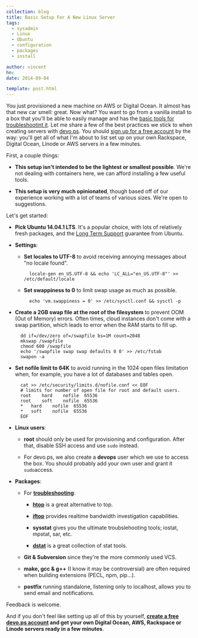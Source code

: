 ```yaml
---
collection: blog
title: Basic Setup For A New Linux Server
tags:
  - sysadmin
  - Linux
  - Ubuntu
  - configuration
  - packages
  - install

author: vincent
hn:
date: 2014-09-04

template: post.html
---
```


You just provisioned a new machine on AWS or Digital Ocean. It almost has that new car smell: great. Now what? You want to go from a vanilla install to a box that you'll be able to easily manage and has the [basic tools for troubleshootint it](http://devo.ps/blog/troubleshooting-5minutes-on-a-yet-unknown-box/). Let me share a few of the best practices we stick to when creating servers with [devo.ps](http://devo.ps). You should [sign up for a free account](https://app.devo.ps) by the way: you'll get all of what I'm about to list set up on your own Rackspace, Digital Ocean, Linode or AWS servers in a few minutes.

First, a couple things:

- **This setup isn't intended to be the lightest or smallest possible**. We're not dealing with containers here, we can afford installing a few useful tools.

- **This setup is very much opinionated**, though based off of our experience working with a lot of teams of various sizes. We're open to suggestions.

Let's get started:

- **Pick Ubuntu 14.04.1 LTS**. It's a popular choice, with lots of relatively fresh packages, and the [Long Term Support](https://wiki.ubuntu.com/LTS) guarantee from Ubuntu.

- **Settings**:

    - **Set locales to UTF-8** to avoid receiving annoying messages about "no locale found".
    
            locale-gen en_US.UTF-8 && echo 'LC_ALL="en_US.UTF-8"' >> /etc/default/locale
    
    - **Set swappiness to 0** to limit swap usage as much as possible.
    
            echo 'vm.swappiness = 0' >> /etc/sysctl.conf && sysctl -p
    
- **Create a 2GB swap file at the root of the filesystem** to prevent OOM (Out of Memory) errors. Often times, cloud instances don't come with a swap partition, which leads to error when the RAM starts to fill up.

        dd if=/dev/zero of=/swapfile bs=1M count=2048
        mkswap /swapfile
        chmod 600 /swapfile
        echo '/swapfile swap swap defaults 0 0' >> /etc/fstab
        swapon -a
        
- **Set nofile limit to 64K** to avoid running in the 1024 open files limitation when, for example, you have a lot of databases and tables open.

        cat >> /etc/security/limits.d/nofile.conf << EOF
        # limits for number of open file for root and default users.
        root    hard    nofile  65536
        root    soft    nofile  65536
        *   hard    nofile  65536
        *   soft    nofile  65536
        EOF
        
- **Linux users**:

    - **root** should only be used for provisioning and configuration. After that, disable SSH access and use `sudo` instead.
    
    - For devo.ps, we also create a **devops** user which we use to access the box. You should probably add your own user and grant it `sudo`access.
    
- **Packages**:

    - For **[troubleshooting](http://devo.ps/blog/troubleshooting-5minutes-on-a-yet-unknown-box/)**:
    
        - **[htop](http://hisham.hm/htop/)** is a great alternative to top.
        
        - **[iftop](http://www.ex-parrot.com/pdw/iftop/)** provides realtime bandwidth investigation capabilities.
        
        - **sysstat** gives you the ultimate troubslehooting tools; iostat, mpstat, sar, etc.
        
        - **[dstat](http://dag.wiee.rs/home-made/dstat/)** is a great collection of stat tools.
        
    - **Git & Subversion** since they're the more commonly used VCS.
    
    - **make, gcc & g++** (I know it may be controversial) are often required when building extensions (PECL, npm, pip...).
    
    - **postfix** running standalone, listening only to localhost, allows you to send email and notifications.

Feedback is welcome.

And if you don't feel like setting up all of this by yourself, **[create a free devo.ps account](http://app.devo.ps) and get your own Digital Ocean, AWS, Rackspace or Linode servers ready in a few minutes**.
